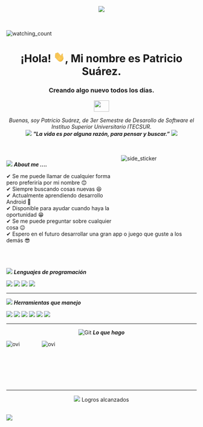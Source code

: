 <p align="center">
  <img src="https://s27389.pcdn.co/wp-content/uploads/2019/08/AdobeStock_244675452.jpeg" height="200"/>
</p>
<br>

<p align="left"> 
<img src="https://komarev.com/ghpvc/?username=Upasf05&color=brightgreen" alt="watching_count" />
 </p>

<h1 align="center">¡Hola! <img src="https://raw.githubusercontent.com/ABSphreak/ABSphreak/master/gifs/Hi.gif" width="30px">, Mi nombre es Patricio Suárez. </h1>
<h3 align="center">Creando algo nuevo todos los días. </h3>
<p align="center">
 <a href = "mailto: fcrams2003@gmail.com"><img align="center" src="https://seeklogo.com/images/G/gmail-new-2020-logo-32DBE11BB4-seeklogo.com.png" height="30" width="40" /></a>
</p>
</p>



<p align="center">
  <em>
    Buenas, soy Patricio Suárez, de 3er Semestre de Desarollo de Software el Instituo Superior Universitario ITECSUR.
  </em> 
  <br>
  <img src="https://media.giphy.com/media/gH3LO09IOiZIqePwv9/giphy.gif" width="50" /> <b><i align="center">"La vida es por alguna razón, para pensar y buscar.”</i></b> <img src="https://media.giphy.com/media/qjqUcgIyRjsl2/giphy.gif" width="50" />
</p>
<br><br>
<img align="right" width=200px height=200px alt="side_sticker" src="https://media.giphy.com/media/TEnXkcsHrP4YedChhA/giphy.gif" />

<img src="https://media.giphy.com/media/iY8CRBdQXODJSCERIr/giphy.gif" width="30px">&nbsp;***About me ....***

✔ Se me puede llamar de cualquier forma pero preferiría por mi nombre 😊 <br>
✔ Siempre buscando cosas nuevas 😆<br>
✔ Actualmente aprendiendo desarrollo Android 🥰<br>
✔ Disponible para ayudar cuando haya la oportunidad 😁<br>
✔ Se me puede preguntar sobre cualquier cosa 😉<br>
✔ Espero en el futuro desarrollar una gran app o juego que guste a los demás 😎<br><br><br><br>
 

<img src="https://media.giphy.com/media/iY8CRBdQXODJSCERIr/giphy.gif" width="30px">&nbsp;***Lenguajes de programación***
<p align="left">
  
  <code><img height="50" src="https://img.shields.io/badge/Python-3776AB?style=for-the-badge&logo=python&logoColor=white"></code>
  <code><img height="50" src="https://img.shields.io/badge/C%2B%2B-00599C?style=for-the-badge&logo=c%2B%2B&logoColor=white"></code>
  <code><img height="50" src="https://img.shields.io/badge/Java-ED8B00?style=for-the-badge&logo=openjdk&logoColor=white"></code>
  <code><img height="50" src="https://img.shields.io/badge/Kotlin-0095D5?&style=for-the-badge&logo=kotlin&logoColor=white"></code>

  <hr>
  <p align="center">
    
  <img src="https://media.giphy.com/media/iY8CRBdQXODJSCERIr/giphy.gif" width="30px">&nbsp;***Herramientas que manejo***
<p align="left">
  
  <code><img height="50" src="https://img.shields.io/badge/Windows-0078D6?style=for-the-badge&logo=windows&logoColor=white"></code>
  <code><img height="50" src="https://img.shields.io/badge/Microsoft_Office-D83B01?style=for-the-badge&logo=microsoft-office&logoColor=white"></code>
  <code><img height="50" src="https://img.shields.io/badge/Microsoft_Word-2B579A?style=for-the-badge&logo=microsoft-word&logoColor=white"></code>
  <code><img height="50" src="https://img.shields.io/badge/Linux-FCC624?style=for-the-badge&logo=linux&logoColor=black"></code>
  <code><img height="50" src="https://img.shields.io/badge/freebsd-AB2B28?style=for-the-badge&logo=freebsd&logoColor=white"></code>
  <code><img height="50" src="https://img.shields.io/badge/Android-3DDC84?style=for-the-badge&logo=android&logoColor=white"></code>

  <hr>
  <p align="center">
 <img src="https://media.giphy.com/media/W5eoZHPpUx9sapR0eu/giphy.gif" width="30px" alt="Git"/>&nbsp;<i><b>Lo que hago</b></i></p>
 
<p><img align="left" src="https://github-readme-stats.vercel.app/api/top-langs?username=Upasf05&show_icons=true&locale=en&layout=compact&theme=chartreuse-dark" alt="ovi" /></p>
<p>&nbsp;<img align="right" src="https://github-readme-stats.vercel.app/api?username=Upasf05&show_icons=true&locale=en&theme=chartreuse-dark" alt="ovi" width="410" /></p>
<br><br><br><br><br>

<hr>


<p align="center"><img src="https://media.giphy.com/media/QaMcXSekUWx7aogAUr/giphy.gif" width="30" />&nbsp;Logros alcanzados</p><br>
<img src="https://github-profile-trophy.vercel.app/?username=Upasf05&theme=juicyfresh&no-bg=true" />
